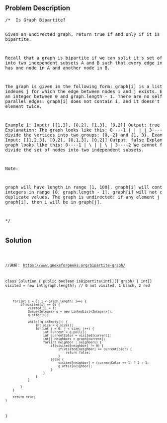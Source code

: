 <!--
<style>
  body { font-family: Arial, sans-serif; }
  .container { max-width: 600px; margin: auto; padding: 20px; }
  .comment-block { background-color: #f9f9f9; padding: 10px; border-left: 5px solid #ccc; }
  .code-block { background-color: #f4f4f4; padding: 10px; border: 1px solid #ddd; }
</style>
-->

<div class='container'>
<h2>Problem Description</h2>
<div class='comment-block'>
<pre>
/*  Is Graph Bipartite?

Given an undirected graph, return true if and only if it is bipartite.

Recall that a graph is bipartite if we can split it's set of nodes into 
two independent subsets A and B such that every edge in the graph has one 
node in A and another node in B.

The graph is given in the following form: graph[i] is a list of indexes j 
for which the edge between nodes i and j exists.  Each node is an integer 
between 0 and graph.length - 1.  There are no self edges or parallel edges: 
graph[i] does not contain i, and it doesn't contain any element twice.

Example 1:
Input: [[1,3], [0,2], [1,3], [0,2]]
Output: true
Explanation: 
The graph looks like this:
0----1
|    |
|    |
3----2
We can divide the vertices into two groups: {0, 2} and {1, 3}.
Example 2:
Input: [[1,2,3], [0,2], [0,1,3], [0,2]]
Output: false
Explanation: 
The graph looks like this:
0----1
| \  |
|  \ |
3----2
We cannot find a way to divide the set of nodes into two independent subsets.
 

Note:

graph will have length in range [1, 100].
graph[i] will contain integers in range [0, graph.length - 1].
graph[i] will not contain i or duplicate values.
The graph is undirected: if any element j is in graph[i], then i will be in graph[j].

*/
</pre>
</div>

<h2>Solution</h2>
<div class='code-block'>
<pre><code class='language-java'>



//讲解： https://www.geeksforgeeks.org/bipartite-graph/

class Solution {
    public boolean isBipartite(int[][] graph) {
        int[] visited = new int[graph.length]; // 0 not visited, 1 black, 2 red
     
        for(int i = 0; i < graph.length; i++) {
            if(visited[i] == 0) {
                visited[i] = 1;
                Queue<Integer> q = new LinkedList<Integer>();
                q.offer(i);
                
                while(!q.isEmpty()) {
                    int size = q.size();
                    for(int j = 0; j < size; j++) {
                        int current = q.poll();
                        int currentColor = visited[current];
                        int[] neighbors = graph[current];
                        for(int neighbor : neighbors) {
                            if(visited[neighbor] != 0) {
                                if(visited[neighbor] == currentColor) {
                                    return false;
                                } 
                            }else {
                                visited[neighbor] = (currentColor == 1) ? 2 : 1;
                                q.offer(neighbor);
                            }
                        }
                    }
                }
                
            }
        }
        
        return true;
    }
}



</code></pre>
</div>
</div>
